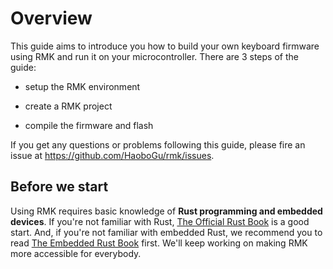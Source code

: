 # Overview

This guide aims to introduce you how to build your own keyboard firmware using RMK and run it on your microcontroller. There are 3 steps of the guide:

- setup the RMK environment

- create a RMK project

- compile the firmware and flash

If you get any questions or problems following this guide, please fire an issue at https://github.com/HaoboGu/rmk/issues.

## Before we start

Using RMK requires basic knowledge of **Rust programming and embedded devices**. If you're not familiar with Rust, [The Official Rust Book](https://doc.rust-lang.org/book/) is a good start. And, if you're not familiar with embedded Rust, we recommend you to read [The Embedded Rust Book](https://docs.rust-embedded.org/book/) first. We'll keep working on making RMK more accessible for everybody.